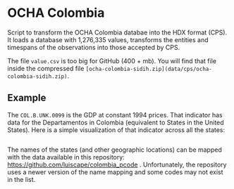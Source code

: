 OCHA Colombia
=============
Script to transform the OCHA Colombia databae into the HDX format (CPS). It loads a database with 1,276,335 values, transforms the entities and timespans of the observations into those accepted by CPS.

The file `value.csv` is too big for GitHub (400 + mb). You will find that file inside the compressed file `[ocha-colombia-sidih.zip](data/cps/ocha-colombia-sidih.zip)`.



Example
-------

The `COL.B.UNK.0099` is the GDP at constant 1994 prices. That indicator has data for the Departamentos in Colombia (equivalent to States in the United States). Here is a simple visualization of that indicator across all the states:

![]()

The names of the states (and other geographic locations) can be mapped with the data available in this repository: https://github.com/luiscape/colombia_pcode . Unfortunately, the repository uses a newer version of the name mapping and some codes may not exist in the list.
